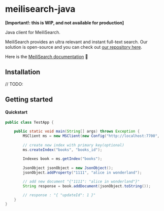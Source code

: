 # meilisearch-java

**[Important!: this is WIP, and not available for production]**

Java client for MeiliSearch.

MeiliSearch provides an ultra relevant and instant full-text search. Our solution is open-source and you can check out [our repository here](https://github.com/meilisearch/MeiliSearch).

Here is the [MeiliSearch documentation](https://docs.meilisearch.com/) 📖


## Installation

// TODO:


## Getting started

#### Quickstart
```java
public class TestApp {

    public static void main(String[] args) throws Exception {
        MSClient ms = new MSClient(new Config("http://localhost:7700", ""));
       
        // create new index with primary key(optional)
        ms.createIndex("books", "books_id");
        
        Indexes book = ms.getIndex("books");
        
        JsonObject jsonObject = new JsonObject();
        jsonObject.addProperty("1111", "alice in wonderland");

        // add new document "{"1111": "alice in wonderland"}"
        String response = book.addDocument(jsonObject.toString());

        // response : "{ "updateId": 1 }"
    }
}
```
